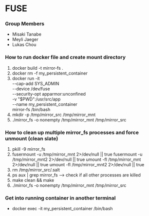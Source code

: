 # FUSE

### Group Members
- Misaki Tanabe 
- Meyli Jaeger 
- Lukas Chou

### How to run docker file and create mount directory
1. docker build -t mirror-fs .
2. docker rm -f my_persistent_container
3. docker run -it \
  --cap-add SYS_ADMIN \
  --device /dev/fuse \
  --security-opt apparmor:unconfined \
  -v "$PWD":/usr/src/app \
  --name my_persistent_container \
  mirror-fs /bin/bash
4. mkdir -p /tmp/mirror_src /tmp/mirror_mnt
5. ./mirror_fs -o nonempty /tmp/mirror_mnt /tmp/mirror_src

### How to clean up multiple mirror_fs processes and force unmount (clean slate)
1. pkill -9 mirror_fs
2. fusermount -u /tmp/mirror_mnt 2>/dev/null || true
  fusermount -u /tmp/mirror_mnt2 2>/dev/null || true
  umount -fl /tmp/mirror_mnt 2>/dev/null || true
  umount -fl /tmp/mirror_mnt2 2>/dev/null || true
3. rm /tmp/mirror_src/.salt
4. ps aux | grep mirror_fs     --> check if all other processes are killed
5. make clean && make
6. ./mirror_fs -o nonempty /tmp/mirror_mnt /tmp/mirror_src

### Get into running container in another terminal
- docker exec -it my_persistent_container /bin/bash
